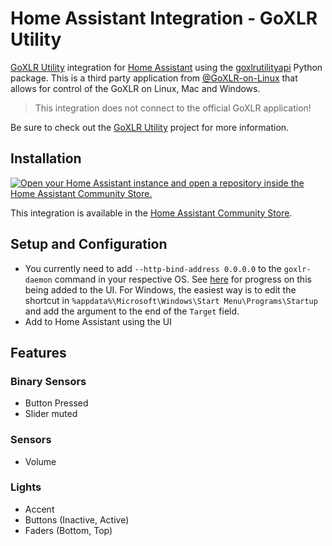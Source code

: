 # Home Assistant Integration - GoXLR Utility

[GoXLR Utility](https://github.com/GoXLR-on-Linux/goxlr-utility) integration for [Home Assistant](https://www.home-assistant.io/) using the [goxlrutilityapi](https://github.com/timmo001/goxlr-utility-api-py) Python package. This is a third party application from [@GoXLR-on-Linux](https://github.com/GoXLR-on-Linux) that allows for control of the GoXLR on Linux, Mac and Windows.

> This integration does not connect to the official GoXLR application!

Be sure to check out the [GoXLR Utility](https://github.com/GoXLR-on-Linux/goxlr-utility) project for more information.

## Installation

[![Open your Home Assistant instance and open a repository inside the Home Assistant Community Store.](https://my.home-assistant.io/badges/hacs_repository.svg)](https://my.home-assistant.io/redirect/hacs_repository/?owner=timmo001&repository=homeassistant-integration-goxlr-utility&category=integration)

This integration is available in the [Home Assistant Community Store](https://hacs.xyz/).

## Setup and Configuration

- You currently need to add `--http-bind-address 0.0.0.0` to the `goxlr-daemon` command in your respective OS. See [here](https://github.com/GoXLR-on-Linux/goxlr-utility/issues/64) for progress on this being added to the UI. For Windows, the easiest way is to edit the shortcut in `%appdata%\Microsoft\Windows\Start Menu\Programs\Startup` and add the argument to the end of the `Target` field.
- Add to Home Assistant using the UI

## Features

### Binary Sensors

- Button Pressed
- Slider muted

### Sensors

- Volume

### Lights

- Accent
- Buttons (Inactive, Active)
- Faders (Bottom, Top)
